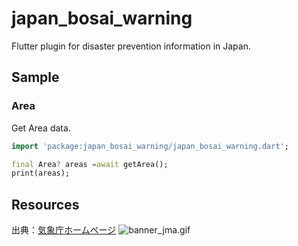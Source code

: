 # japan_bosai_warning

Flutter plugin for disaster prevention information in Japan.
## Sample
### Area
Get Area data.

```dart 
import 'package:japan_bosai_warning/japan_bosai_warning.dart';

final Area? areas =await getArea();
print(areas); 
```

## Resources
出典：[気象庁ホームページ](https://www.jma.go.jp/jma/index.html)
![banner_jma.gif](https://www.jma.go.jp/jma/kishou/info/banner_jma.gif)
